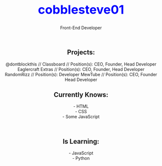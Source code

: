 <h1 align='center' style='font-size: 40px; color: blue;'>cobblesteve01</h1>
<p align='center'>Front-End Developer</p>

<br>
<h2 align='center'>Projects:</h2>
<p align='center'>
    @dontblockthis // Classboard // Position(s): CEO, Founder, Head Developer <br>
    Eaglercraft Extras // Position(s): CEO, Founder, Head Developer
    RandomRizz // Position(s): Developer
    MewTube // Position(s): CEO, Founder Head Developer

</p>


<h2 align='center'>Currently Knows:</h2>
<p align='center'>- HTML <br> - CSS <br> - Some JavaScript</p>
<br>

<h2 align='center'>Is Learning:</h2>
<p align='center'>- JavaScript <br> - Python</p>

